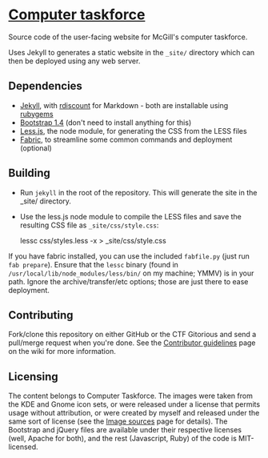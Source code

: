 [Computer taskforce](http://taskforce.sus.mcgill.ca)
====================================================

Source code of the user-facing website for McGill's computer taskforce.

Uses Jekyll to generates a static website in the `_site/` directory which can then be deployed using any web server.

Dependencies
------------

* [Jekyll](https://github.com/mojombo/jekyll), with [rdiscount](https://github.com/rtomayko/rdiscount) for Markdown - both are installable using [rubygems](http://rubygems.org/)
* [Bootstrap 1.4](http://twitter.github.com/bootstrap/) (don't need to install anything for this)
* [Less.js](http://lesscss.org/), the node module, for generating the CSS from the LESS files
* [Fabric](http://fabfile.org/), to streamline some common commands and deployment (optional)

Building
--------

* Run `jekyll` in the root of the repository. This will generate the site in the _site/ directory.
* Use the less.js node module to compile the LESS files and save the resulting CSS file as `_site/css/style.css`:

	lessc css/styles.less -x > _site/css/style.css

If you have fabric installed, you can use the included `fabfile.py` (just run `fab prepare`). Ensure that the `lessc` binary (found in `/usr/local/lib/node_modules/less/bin/` on my machine; YMMV) is in your path. Ignore the archive/transfer/etc options; those are just there to ease deployment.

Contributing
------------

Fork/clone this repository on either GitHub or the CTF Gitorious and send a pull/merge request when you're done. See the [Contributor guidelines](/dellsystem/ctf-website/wiki/Contributor-guidelines) page on the wiki for more information.

Licensing
---------

The content belongs to Computer Taskforce. The images were taken from the KDE and Gnome icon sets, or were released under a license that permits usage without attribution, or were created by myself and released under the same sort of license (see the [Image sources](/dellsystem/ctf-website/wiki/Image-sources) page for details). The Bootstrap and jQuery files are available under their respective licenses (well, Apache for both), and the rest (Javascript, Ruby) of the code is MIT-licensed.
